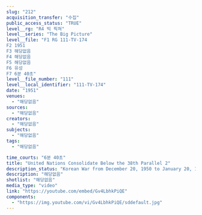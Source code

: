 ```yaml
---
slug: "212"
acquisition_transfer: "수집"
public_access_status: "TRUE"
level__rg: "R4 빅 픽쳐"
level__series: "The Big Picture"
level__file: "F1 RG 111-TV-174
F2 1951
F3 해당없음
F4 해당없음
F5 해당없음
F6 유성
F7 6분 40초"
level__file_number: "111"
level__local_identifier: "111-TV-174"
date: "1951"
venues: 
  - "해당없음"
sources: 
  - "해당없음"
creators: 
  - "해당없음"
subjects: 
  - "해당없음"
tags: 
  - "해당없음"

time_courts: "6분 40초"
title: "United Nations Consolidate Below the 38th Parallel 2"
description_status: "Korean War from December 20, 1950 to January 20, 1951."
description: "해당없음"
shotlist: "해당없음"
media_type: "video"
link: "https://youtube.com/embed/Gv4LbhkPiQE"
components: 
  - "https://img.youtube.com/vi/Gv4LbhkPiQE/sddefault.jpg"
---
```

